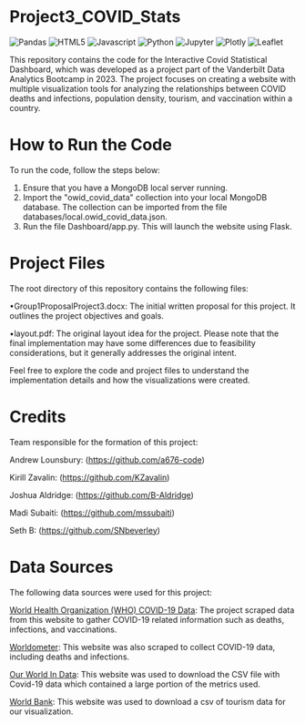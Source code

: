 # Project3_COVID_Stats
![Pandas](https://img.shields.io/badge/Pandas-2C2D72?style=for-the-badge&logo=pandas&logoColor=white)
![HTML5](https://img.shields.io/badge/HTML5-E34F26?style=for-the-badge&logo=html5&logoColor=white)
![Javascript](https://img.shields.io/badge/JavaScript-323330?style=for-the-badge&logo=javascript&logoColor=F7DF1E)
![Python](https://img.shields.io/badge/Python-FFD43B?style=for-the-badge&logo=python&logoColor=blue)
![Jupyter](https://img.shields.io/badge/Jupyter-F37626.svg?&style=for-the-badge&logo=Jupyter&logoColor=white)
![Plotly](https://img.shields.io/badge/Plotly-239120?style=for-the-badge&logo=plotly&logoColor=white)
![Leaflet](https://img.shields.io/badge/Leaflet-199900?style=for-the-badge&logo=Leaflet&logoColor=white)

This repository contains the code for the Interactive Covid Statistical Dashboard, which was developed as a project part of the Vanderbilt Data Analytics Bootcamp in 2023. The project focuses on creating a website with multiple visualization tools for analyzing the relationships between COVID deaths and infections, population density, tourism, and vaccination within a country.

# How to Run the Code
To run the code, follow the steps below:

1. Ensure that you have a MongoDB local server running.
2. Import the "owid_covid_data" collection into your local MongoDB database. The collection can be imported from the file databases/local.owid_covid_data.json.
3. Run the file Dashboard/app.py. This will launch the website using Flask.

# Project Files
The root directory of this repository contains the following files:

•Group1ProposalProject3.docx: The initial written proposal for this project. It outlines the project objectives and goals.

•layout.pdf: The original layout idea for the project. Please note that the final implementation may have some differences due to feasibility considerations, but it generally addresses the original intent.

Feel free to explore the code and project files to understand the implementation details and how the visualizations were created.

# Credits
Team responsible for the formation of this project:

Andrew Lounsbury: (https://github.com/a676-code)

Kirill Zavalin: (https://github.com/KZavalin)

Joshua Aldridge: (https://github.com/B-Aldridge)

Madi Subaiti: (https://github.com/mssubaiti)

Seth B: (https://github.com/SNbeverley)

# Data Sources
The following data sources were used for this project:

[World Health Organization (WHO) COVID-19 Data](https://covid19.who.int/data): The project scraped data from this website to gather COVID-19 related information such as deaths, infections, and vaccinations.

[Worldometer](https://www.worldometers.info/coronavirus/): This website was also scraped to collect COVID-19 data, including deaths and infections.

[Our World In Data](https://ourworldindata.org/covid-vaccinations): This website was used to download the CSV file with Covid-19 data which contained a large portion of the metrics used.

[World Bank](https://data.worldbank.org/indicator/ST.INT.ARVL?end=2020&start=2020&view=map&year=2020): This website was used to download a csv of tourism data for our visualization.



